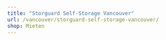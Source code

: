 ```yaml
---
title: "Storguard Self-Storage Vancouver"
url: /vancouver/storguard-self-storage-vancouver/
shop: Mieten
---
```

